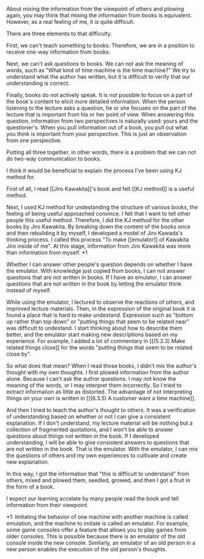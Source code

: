 
About mixing the information from the viewpoint of others and plowing again, you may think that mixing the information from books is equivalent.
However, as a real feeling of me, it is quite difficult.

There are three elements to that difficulty.

First, we can't teach something to books. Therefore, we are in a position to receive one-way information from books.

Next, we can't ask questions to books. We can not ask the meaning of words, such as "What kind of time machine is the time machine?" We try to understand what the author has written, but it is difficult to verify that our understanding is correct.

Finally, books do not actively speak. It is not possible to focus on a part of the book's content to elicit more detailed information.
When the person listening to the lecture asks a question, he or she focuses on the part of the lecture that is important from his or her point of view. When answering this question, information from two perspectives is naturally used: yours and the questioner's.
When you pull information out of a book, you pull out what you think is important from your perspective. This is just an observation from one perspective.

Putting all three together, in other words, there is a problem that we can not do two-way communication to books.


I think it would be beneficial to explain the process I've been using KJ method for.

First of all, I read [[Jiro Kawakita]]'s book and felt [[KJ method]] is a useful method.

Next, I used KJ method for undestanding the structure of various books, the feeling of being useful approached convince. I felt that I want to tell other people this useful method. Therefore, I did the KJ method for the other books by Jiro Kawakita. By breaking down the content of the books once and then rebuilding it by myself, I developed a model of Jiro Kawada's thinking process. I called this process "To make [[emulator]] of Kawakita Jiro inside of me". At this stage, information from Jiro Kawakita was more than information from myself. *1

Whether I can answer other people's question depends on whether I have the emulator. With knowledge just copied from books, I can not answer questions that are not written in books. If I have an emulator, I can answer questions that are not written in the book by letting the emulator think instead of myself.

While using the emulator, I lectured to observe the reactions of others, and improved lecture materials. Then, in the expression of the original book it is found a place that is hard to make undestand. Expression such as "bottom up rather than top down" or "putting things that seem to be related near" was difficult to undestand. I start thinking about how to describe them better, and the emulator start making new descriptions based on my experience. For example, I added a lot of commentary in [[(5.2.3) Make related things close]] for the words "putting things that seem to be related close by".

So what does that mean?
When I read those books, I didn't mix the author's thought with my own thoughts.
I first plowed information from the author alone.
Because I can't ask the author questions.
I may not know the meaning of the words, or I may interpret them incorrectly.
So I tried to extract information as little as distorted.
The advantage of not interpreting things on your own is written in [[(6.3.5) A customer want a time machine]].

And then I tried to teach the author's thought to others.
It was a verification of understanding based on whether or not I can give a consistent explanation.
If I don't understand, my lecture material will be nothing but a collection of fragmented quotations, and I won't be able to answer questions about things not written in the book.
If I developed understanding, I will be able to give consistent answers to questions that are not written in the book.
That is the emulator. With the emulator, I can mix the questions of others and my own experiences to cultivate and create new explanation.

In this way, I got the information that "this is difficult to understand" from others, mixed and plowed them, seedled, growed, and then I got a fruit in the form of a book.

I expect our learning accelate by many people read the book and tell information from their viewpoint.

*1: Imitating the behavior of one machine with another machine is called emulation, and the machine to imitate is called an emulator. For example, some game consoles offer a feature that allows you to play games from older consoles. This is possible because there is an emulator of the old console inside the new console. Similarly, an emulator of an old person in a new person enables the execution of the old person's thoughts.
